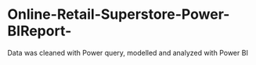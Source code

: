 # Online-Retail-Superstore-Power-BIReport-
Data was cleaned with Power query, modelled and analyzed with Power BI 
